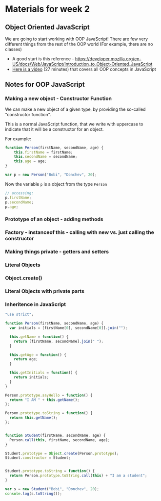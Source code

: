 # Materials for week 2

## Object Oriented JavaScript

We are going to start working with OOP JavaScript! There are few very different things from the rest of the OOP world (For example, there are no classes)

* A good start is this reference - https://developer.mozilla.org/en-US/docs/Web/JavaScript/Introduction_to_Object-Oriented_JavaScript
* [Here is a video](https://www.youtube.com/watch?feature=player_embedded&v=PMfcsYzj-9M) (27 minutes) that covers all OOP concepts in JavaScript

## Notes for OOP JavaScript

### Making a new object - Constructor Function

We can make a new object of a given type, by providing the so-called "constructor function".

This is a normal JavaScript function, that we write with uppercase to indicate that it will be a constructor for an object.

For example:

```javascript
function Person(firstName, secondName, age) {
    this.firstName = firstName;
    this.secondName = secondName;
    this.age = age;
}

var p = new Person("Bobi", "Donchev", 20);
```

Now the variable `p` is a object from the type `Person`

```javascript
// accessing:
p.firstName;
p.secondName;
p.age;
```

### Prototype of an object - adding methods

### Factory - instanceof this - calling with new vs. just calling the constructor

### Making things private - getters and setters

### Literal Objects

### Object.create()

### Literal Objects with private parts

### Inheritence in JavaScript

```javascript
"use strict";

function Person(firstName, secondName, age) {
  var initials = [firstName[0], secondName[0]].join("");

  this.getName = function() {
    return [firstName, secondName].join(" ");
  }

  this.getAge = function() {
    return age;
  }

  this.getInitials = function() {
    return initials;
  }
}

Person.prototype.sayHello = function() {
  return "I AM " + this.getName();
};

Person.prototype.toString = function() {
  return this.getName();
};


function Student(firstName, secondName, age) {
  Person.call(this, firstName, secondName, age);
}

Student.prototype = Object.create(Person.prototype);
Student.constructor = Student;


Student.prototype.toString = function() {
  return Person.prototype.toString.call(this) + "I am a student";
}

var s = new Student("Bobi", "Donchev", 20);
console.log(s.toString());
```
